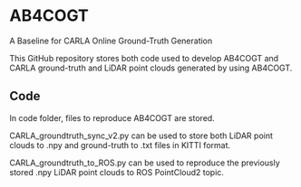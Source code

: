 # AB4COGT
A Baseline for CARLA Online Ground-Truth Generation

This GitHub repository stores both code used to develop AB4COGT and CARLA ground-truth and LiDAR point clouds generated by using AB4COGT.

## Code
In code folder, files to reproduce AB4COGT are stored.

CARLA_groundtruth_sync_v2.py can be used to store both LiDAR point clouds to .npy and ground-truth to .txt files in KITTI format.

CARLA_groundtruth_to_ROS.py can be used to reproduce the previously stored .npy LiDAR point clouds to ROS PointCloud2 topic.
